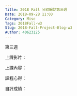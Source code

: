 ```yaml
---
Title: 2018 Fall 分組網誌第三週
Date: 2018-09-28 11:00
Category: Misc
Tags: 2018Fall-w3
Slug: 2018-Fall-Project-Blog-w3
Author: 40623125
---
```


第三週

<!-- PELICAN_END_SUMMARY -->

上課影片：

上課內容：

課程心得：

自評成績：
